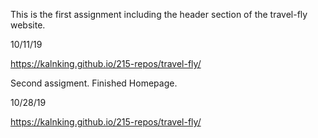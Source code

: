 This is the first assignment including the header section of the travel-fly website.

10/11/19

https://kalnking.github.io/215-repos/travel-fly/

Second assigment. Finished Homepage.

10/28/19

https://kalnking.github.io/215-repos/travel-fly/
